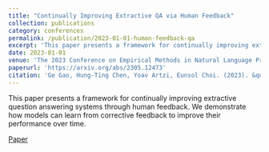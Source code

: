 ```yaml
---
title: "Continually Improving Extractive QA via Human Feedback"
collection: publications
category: conferences
permalink: /publication/2023-01-01-human-feedback-qa
excerpt: 'This paper presents a framework for continually improving extractive question answering systems through human feedback. We demonstrate how models can learn from corrective feedback to improve their performance over time.'
date: 2023-01-01
venue: 'The 2023 Conference on Empirical Methods in Natural Language Processing'
paperurl: 'https://arxiv.org/abs/2305.12473'
citation: 'Ge Gao, Hung-Ting Chen, Yoav Artzi, Eunsol Choi. (2023). &quot;Continually Improving Extractive QA via Human Feedback.&quot; <i>The 2023 Conference on Empirical Methods in Natural Language Processing</i>.'
---
```


This paper presents a framework for continually improving extractive question answering systems through human feedback. We demonstrate how models can learn from corrective feedback to improve their performance over time.

[Paper](https://arxiv.org/abs/2305.12473) 